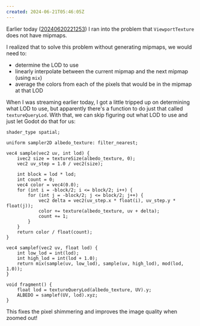 ```yaml
---
created: 2024-06-21T05:46:05Z
---
```


Earlier today ([20240620221253](20240620221253.md)) I ran into the problem that `ViewportTexture` does not have mipmaps.

I realized that to solve this problem without generating mipmaps, we would need to:
- determine the LOD to use
- linearly interpolate between the current mipmap and the next mipmap (using `mix`)
- average the colors from each of the pixels that would be in the mipmap at that LOD

When I was streaming earlier today, I got a little tripped up on determining what LOD to use, but apparently there's a function to do just that called `textureQueryLod`. With that, we can skip figuring out what LOD to use and just let Godot do that for us:

```gdshader
shader_type spatial;

uniform sampler2D albedo_texture: filter_nearest;

vec4 sample(vec2 uv, int lod) {
	ivec2 size = textureSize(albedo_texture, 0);
	vec2 uv_step = 1.0 / vec2(size);

	int block = lod * lod;
	int count = 0;
	vec4 color = vec4(0.0);
	for (int i = -block/2; i <= block/2; i++) {
		for (int j = -block/2; j <= block/2; j++) {
			vec2 delta = vec2(uv_step.x * float(i), uv_step.y * float(j));
			color += texture(albedo_texture, uv + delta);
			count += 1;
		}
	}
	return color / float(count);
}

vec4 samplef(vec2 uv, float lod) {
	int low_lod = int(lod);
	int high_lod = int(lod + 1.0);
	return mix(sample(uv, low_lod), sample(uv, high_lod), mod(lod, 1.0));
}

void fragment() {
	float lod = textureQueryLod(albedo_texture, UV).y;
	ALBEDO = samplef(UV, lod).xyz;
}
```

This fixes the pixel shimmering and improves the image quality when zoomed out!
